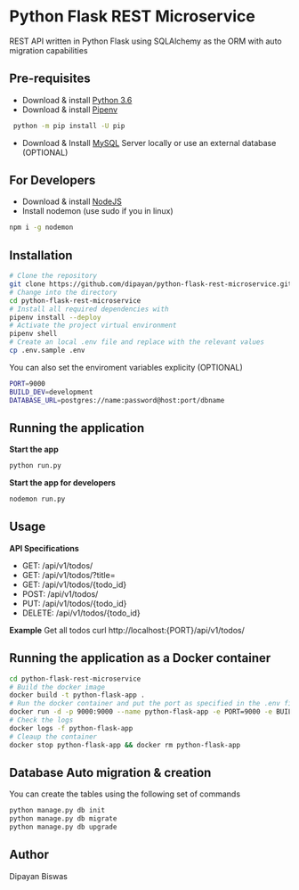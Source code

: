 # Python Flask REST Microservice 

REST API written in Python Flask using SQLAlchemy as the ORM with auto migration capabilities

## Pre-requisites
  - Download & install [Python 3.6](https://www.python.org/downloads/)
  - Download & install [Pipenv](https://docs.pipenv.org/)
   ```bash
    python -m pip install -U pip 
   ```
  - Download & Install [MySQL](https://www.mysql.com/) Server locally or use an external database (OPTIONAL)

## For Developers
  - Download & install [NodeJS](https://nodejs.org/en/download/) 
  - Install nodemon (use sudo if you in linux)
  ```bash
  npm i -g nodemon
  ```

## Installation

  ```bash
  # Clone the repository 
  git clone https://github.com/dipayan/python-flask-rest-microservice.git
  # Change into the directory
  cd python-flask-rest-microservice
  # Install all required dependencies with
  pipenv install --deploy
  # Activate the project virtual environment
  pipenv shell
  # Create an local .env file and replace with the relevant values
  cp .env.sample .env
  ```
  You can also set the enviroment variables explicity (OPTIONAL)
  
  ```bash
  PORT=9000
  BUILD_DEV=development
  DATABASE_URL=postgres://name:password@host:port/dbname
  ```

## Running the application

  **Start the app**
  ```bash
  python run.py
  ```
  **Start the app for developers**
  ```bash
  nodemon run.py
  ```
## Usage

**API Specifications**
  - GET: /api/v1/todos/
  - GET: /api/v1/todos/?title= 
  - GET: /api/v1/todos/{todo_id}
  - POST: /api/v1/todos/
  - PUT: /api/v1/todos/{todo_id}
  - DELETE: /api/v1/todos/{todo_id}

**Example**
Get all todos
curl http://localhost:{PORT}/api/v1/todos/

## Running the application as a Docker container

 ```bash
 cd python-flask-rest-microservice
 # Build the docker image 
 docker build -t python-flask-app .
 # Run the docker container and put the port as specified in the .env file
 docker run -d -p 9000:9000 --name python-flask-app -e PORT=9000 -e BUILD_ENV='development' -e DATABASE_URL='mysql+pymysql://user:pass@host:port/dbname' python-flask-app
 # Check the logs
 docker logs -f python-flask-app
 # Cleaup the container
 docker stop python-flask-app && docker rm python-flask-app
 ```

## Database Auto migration & creation

You can create the tables using the following set of commands

```bash
python manage.py db init
python manage.py db migrate
python manage.py db upgrade
```

## Author

Dipayan Biswas
